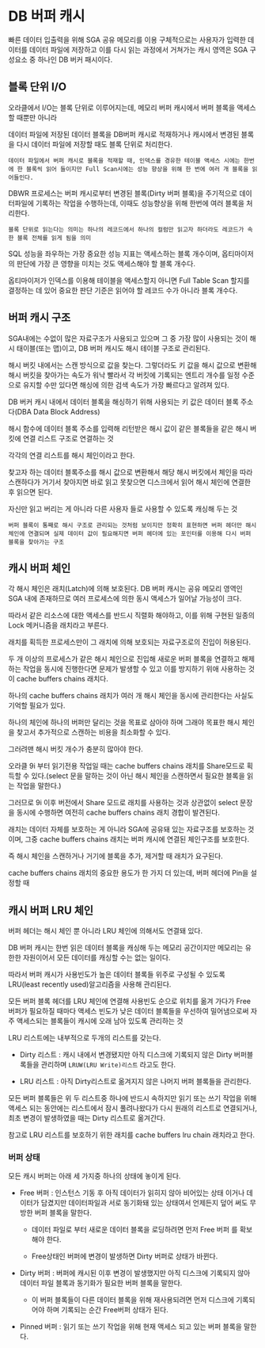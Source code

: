 # DB 버퍼 캐시

빠른 데이터 입출력을 위해 SGA 공유 메모리를 이용 구체적으로는 사용자가 입력한 데이터를 데이터 파일에 저장하고 이를 다시 읽는 과정에서 거쳐가는 캐시 영역은 SGA 구성요소 중 하나인 DB 버커 패시이다.

## 블록 단위 I/O

오라클에서 I/O는 블록 단위로 이루어지는데, 메모리 버퍼 캐시에서 버퍼 블록을 액세스할 때뿐만 아니라

데이터 파일에 저장된 데이터 블록을 DB버퍼 캐시로 적재하거나 캐시에서 변경된 블록을 다시 데이터 파일에 저장할 때도 블록 단위로 처리한다.

`데이터 파일에서 버퍼 캐시로 블록을 적재할 때, 인덱스를 경유한 테이블 액세스 시에는 한번에 한 블록씩 읽어 들이지만 Full Scan시에는 성능 향상을 위해 한 번에 여러 개 블록을 읽어들인다.`

DBWR 프로세스는 버퍼 캐시로부터 변경된 블록(Dirty 버퍼 블록)을 주기적으로 데이터파일에 기록하는 작업을 수행하는데, 이때도 성능향상을 위해 한번에 여러 블록을 처리한다.

`블록 단위로 읽는다는 의미는 하나의 레코드에서 하나의 컬럼만 읽고자 하더라도 레코드가 속한 블록 전체를 읽게 됨을 의미`

SQL 성능을 좌우하는 가장 중요한 성능 지표는 액세스하는 블록 개수이며, 옵티마이저의 판단에 가장 큰 영향을 미치는 것도 액세스해야 할 블록 개수다.

옵티마이저가 인덱스를 이용해 테이블을 액세스할지 아니면 Full Table Scan 할지를 결정하는 데 있어 중요한 판단 기준은 읽어야 할 레코드 수가 아니라 블록 개수다.

## 버퍼 캐시 구조

SGA내에는 수없이 많은 자료구조가 사용되고 있으며 그 중 가장 많이 사용되는 것이 해시 태이블(또는 맵)이고, DB 버퍼 캐시도 해시 테이블 구조로 관리된다.

해시 버킷 내에서는 스캔 방식으로 값을 찾는다. 그렇더라도 키 값을 해시 값으로 변환해 해시 버킷을 찾아가는 속도가 워낙 빨라서 각 버킷에 기록되는 엔트리 개수를 일정 수준으로 유지할 수만 있다면 해싱에 의한 검색 속도가 가장 빠르다고 알려져 있다.

DB 버커 캐시 내에서 데이터 블록을 해싱하기 위해 사용되는 키 값은 데이터 블록 주소다(DBA Data Block Address)

해시 함수에 데이터 블록 주소를 입력해 리턴받은 해시 값이 같은 블록들을 같은 해시 버킷에 연결 리스트 구조로 연결하는 것

각각의 연결 리스트를 해시 체인이라고 한다.

찾고자 하는 데이터 블록주소를 해시 값으로 변환해서 해당 해시 버킷에서 체인을 따라 스캔하다가 거기서 찾아지면 바로 읽고 못찾으면 디스크에서 읽어 해시 체인에 연결한 후 읽으면 된다.

자신만 읽고 버리는 게 아니라 다른 사용자 들로 사용할 수 있도록 캐싱해 두는 것

`버퍼 블록이 통째로 해시 구조로 관리되는 것처럼 보이지만 정확히 표현하면 버퍼 헤더만 해시 체인에 연결되며 실제 데이터 값이 필요해지면 버퍼 헤더에 있는 포인터를 이용해 다시 버퍼 블록을 찾아가는 구조`

## 캐시 버퍼 체인

각 해시 체인은 래치(Latch)에 의해 보호된다. DB 버퍼 캐시는 공유 메모리 영역인 SGA 내에 존재하므로 여러 프로세스에 의한 동시 액세스가 일어날 가능성이 크다.

따라서 같은 리소스에 대한 액세스를 반드시 직렬화 해야하고, 이를 위해 구현된 일종의 Lock 메커니즘을 래치라고 부른다.

래치를 획득한 프로세스만이 그 래치에 의해 보호되는 자료구조로의 진입이 허용된다.

두 개 이상의 프로세스가 같은 해시 체인으로 진입해 새로운 버퍼 블록을 연결하고 해제하는 작업을 동시에 진행한다면 문제가 발생할 수 있고 이를 방지하기 위애 사용하는 것이 cache buffers chains 래치다.

하나의 cache buffers chains 래치가 여러 개 해시 체인을 동시에 관리한다는 사실도 기억할 필요가 있다.

하나의 체인에 하나의 버퍼만 달리는 것을 목표로 삼아야 하며 그래야 목표한 해시 체인을 찾고서 추가적으로 스캔하는 비용을 최소화할 수 있다.

그러려맨 해시 버킷 개수가 충분히 많아야 한다.

오라클 9i 부터 읽기전용 작업일 때는 cache buffers chains 래치를 Share모드로 획득할 수 있다.(select 문을 말하는 것이 아닌 해시 체인을 스캔하면서 필요한 블록을 읽는 작업을 말한다.)

그러므로 9i 이후 버전에서 Share 모드로 래치를 사용하는 것과 상관없이 select 문장을 동시에 수행하면 여전히 cache buffers chains 래치 경합이 발견된다.

래치는 데이터 자체를 보호하는 게 아니라 SGA에 공유돼 있는 자료구조를 보호하는 것이며, 그중 cache buffers chains 래치는 버퍼 캐시에 연결된 체인구조를 보호한다.

즉 해시 체인을 스캔하거나 거기에 블록을 추가, 제거할 때 래치가 요구된다.

cache buffers chains 래치의 중요한 용도가 한 가지 더 있는데, 버퍼 헤더에 Pin을 설정할 때

## 캐시 버퍼 LRU 체인

버퍼 헤더는 해시 체인 뿐 아니라 LRU 체인에 의해서도 연결돼 있다.

DB 버퍼 캐시는 한번 읽은 데이터 블록을 캐싱해 두는 메모리 공간이지만 메모리는 유한한 자원이어서 모든 데이터를 캐싱할 수는 없는 일이다.

따라서 버퍼 캐시가 사용빈도가 높은 데이터 블록들 위주로 구성될 수 있도록 LRU(least recently used)알고리즘을 사용해 관리된다.

모든 버퍼 블록 헤더를 LRU 체인에 연결해 사용빈도 순으로 위치를 옮겨 가다가 Free 버퍼가 필요하질 때마다 액세스 빈도가 낮은 데이터 블록들을 우선하여 밀어냄으로써 자주 액세스되는 블록들이 캐시에 오래 남아 있도록 관리하는 것

LRU 리스트에는 내부적으로 두개의 리스트를 갖는다.

-   Dirty 리스트 : 캐시 내에서 변경됐지만 아직 디스크에 기록되지 않은 Dirty 버퍼블록들을 관리하며 `LRUW(LRU Write)리스트` 라고도 한다.

-   LRU 리스트 : 아직 Dirty리스트로 옮겨지지 않은 나머지 버퍼 블록들을 관리한다.

모든 버퍼 블록들은 위 두 리스트중 하나에 반드시 속하지만 읽기 또는 쓰기 작업을 위해 액세스 되는 동안에는 리스트에서 잠시 풀려나왔다가 다시 원래의 리스트로 연결되거나, 최초 변경이 발생하였을 때는 Dirty 리스트로 옮겨간다.

참고로 LRU 리스트를 보호하기 위한 래치를 cache buffers lru chain 래치라고 한다.

### 버퍼 상태

모든 캐시 버퍼는 아래 세 가지중 하나의 상태에 놓이게 된다.

-   Free 버퍼 : 인스턴스 기동 후 아직 데이터가 읽히지 않아 비어있는 상태 이거나 데이터가 담겼지만 데이터파일과 서로 동기화돼 있는 상태여서 언제든지 덮어 써도 무방한 버퍼 블록을 말한다.

    -   데이터 파일로 부터 새로운 데이터 블록을 로딩하려면 먼저 Free 버퍼 를 확보해야 한다.

    -   Free상태인 버퍼에 변경이 발생하면 Dirty 버퍼로 상태가 바뀐다.

-   Dirty 버퍼 : 버퍼에 캐시된 이후 변경이 발생했지만 아직 디스크에 기록되지 않아 데이터 파일 블록과 동기화가 필요한 버퍼 블록을 말한다.

    -   이 버퍼 블록들이 다른 데이터 블록을 위해 재사용되려면 먼저 디스크에 기록되어야 하며 기록되는 순간 Free버퍼 상태가 된다.

-   Pinned 버퍼 : 읽기 또는 쓰기 작업을 위해 현재 액세스 되고 있는 버퍼 블록을 말한다.
